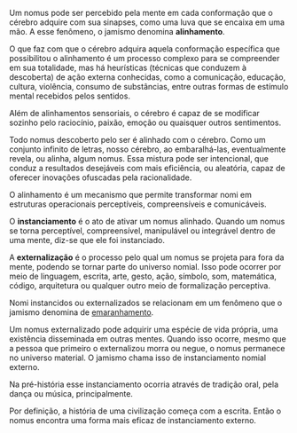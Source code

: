 Um nomus pode ser percebido pela mente em cada conformação que o cérebro adquire com sua sinapses, como uma luva que se encaixa em uma mão. A esse fenômeno, o jamismo denomina **alinhamento**.

O que faz com que o cérebro adquira aquela conformação específica que possibilitou o alinhamento é um processo complexo para se compreender em sua totalidade, mas há heurísticas (técnicas que conduzem à descoberta) de ação externa conhecidas, como a comunicação, educação, cultura, violência, consumo de substâncias, entre outras formas de estímulo mental recebidos pelos sentidos.

Além de alinhamentos sensoriais, o cérebro é capaz de se modificar sozinho pelo raciocínio, paixão, emoção ou quaisquer outros sentimentos.

Todo nomus descoberto pelo ser é alinhado com o cérebro. Como um conjunto infinito de letras, nosso cérebro, ao embaralhá-las, eventualmente revela, ou alinha, algum nomus. Essa mistura pode ser intencional, que conduz a resultados desejáveis com mais eficiência, ou aleatória, capaz de oferecer inovações ofuscadas pela racionalidade.

O alinhamento é um mecanismo que permite transformar nomi em estruturas operacionais perceptíveis, compreensíveis e comunicáveis.

O **instanciamento** é o ato de ativar um nomus alinhado. Quando um nomus se torna perceptível, compreensível, manipulável ou integrável dentro de uma mente, diz-se que ele foi instanciado.

A **externalização** é o processo pelo qual um nomus se projeta para fora da mente, podendo se tornar parte do universo nomial. Isso pode ocorrer por meio de linguagem, escrita, arte, gesto, ação, símbolo, som, matemática, código, arquitetura ou qualquer outro meio de formalização perceptiva.

Nomi instancidos ou externalizados se relacionam em um fenômeno que o jamismo denomina de [emaranhamento](emaranhamento.md).

Um nomus externalizado pode adquirir uma espécie de vida própria, uma existência disseminada em outras mentes. Quando isso ocorre, mesmo que a pessoa que primeiro o externalizou morra ou negue, o nomus permanece no universo material. O jamismo chama isso de instanciamento nomial externo.

Na pré-história esse instanciamento ocorria através de tradição oral, pela dança ou música, principalmente.

Por definição, a história de uma civilização começa com a escrita. Então o nomus encontra uma forma mais eficaz de instanciamento externo.
 

